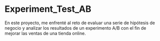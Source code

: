 # Experiment_Test_AB
En este proyecto, me enfrenté al reto de evaluar una serie de hipótesis de negocio y analizar los resultados de un experimento A/B con el fin de mejorar las ventas de una tienda online.
